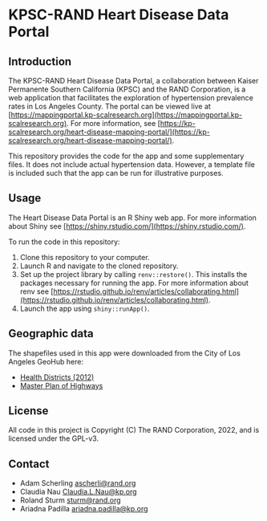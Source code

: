 # KPSC-RAND Heart Disease Data Portal

## Introduction

The KPSC-RAND Heart Disease Data Portal, a collaboration between Kaiser Permanente Southern California (KPSC) and the RAND Corporation, is a web application that facilitates the exploration of hypertension prevalence rates in Los Angeles County. The portal can be viewed live at [https://mappingportal.kp-scalresearch.org](https://mappingportal.kp-scalresearch.org). For more information, see [https://kp-scalresearch.org/heart-disease-mapping-portal/](https://kp-scalresearch.org/heart-disease-mapping-portal/). 

This repository provides the code for the app and some supplementary files. It does not include actual hypertension data. However, a template file is included such that the app can be run for illustrative purposes.

## Usage

The Heart Disease Data Portal is an R Shiny web app. For more information about Shiny see [https://shiny.rstudio.com/](https://shiny.rstudio.com/).

To run the code in this repository:

1. Clone this repository to your computer. 
2. Launch R and navigate to the cloned repository.
3. Set up the project library by calling `renv::restore()`. This installs the packages necessary for running the app. For more information about renv see [https://rstudio.github.io/renv/articles/collaborating.html](https://rstudio.github.io/renv/articles/collaborating.html). 
4. Launch the app using `shiny::runApp()`.

## Geographic data

The shapefiles used in this app were downloaded from the City of Los Angeles GeoHub here:
 - [Health Districts (2012)](https://geohub.lacity.org/datasets/421da90ceff246d08436a17b05818f45/explore?location=33.797083%2C-118.298809%2C9.00)
 - [Master Plan of Highways](https://geohub.lacity.org/datasets/a1543cfa466b45aab01d5ee75152ccb0/explore?location=34.260884%2C-118.302150%2C10.26)

## License

All code in this project is Copyright (C) The RAND Corporation, 2022, and is licensed under the GPL-v3.

## Contact

* Adam Scherling <ascherli@rand.org>
* Claudia Nau <Claudia.L.Nau@kp.org>
* Roland Sturm <sturm@rand.org>
* Ariadna Padilla <ariadna.padilla@kp.org>

